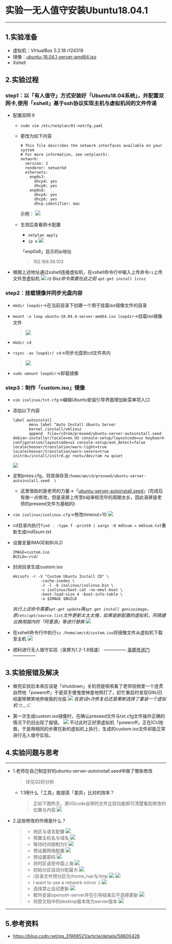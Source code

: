 # 实验一无人值守安装Ubuntu18.04.1
---
## 1.实验准备

- 虚拟机：VIrtualBox 5.2.18 r124319
- 镜像：[ubuntu-18.04.1-server-amd64.iso](http://mirrors.ustc.edu.cn/ubuntu-cdimage/releases/18.04/release/)
- Xshell

## 2.实验过程

### step1：以「有人值守」方式安装好「Ubuntu18.04系统」，并配置双网卡,使用「xshell」基于ssh协议实现主机与虚拟机间的文件传递

- 配置双网卡
  - `sudo vim /etc/netplan/01-netcfg.yaml`
  - 更改为如下内容
    ```
    # This file describes the network interfaces available on your system
    # For more information, see netplan(5).
    network:
      version: 2
      renderer: networkd
      ethernets:
        enp0s3:
          dhcp4: yes
          dhcp6: yes
        enp0s8:
          dhcp4: yes
          dhcp6: yes
          dhcp-identifier: mac
    ```
    示例：
    ![](img/Snipaste_2020-03-19_18-43-49.png)

  - 生效后查看网卡配置
     - `netplan apply`
     - `ip a`
      ![](img/网卡.png)

    「enp0s8」显示的ip地址
    > 192.168.56.103
    
- 根据上述地址通过xshell连接虚拟机，在xshell命令行中输入上传命令`rz`上传文件至虚拟机
  ![](img/sshxshell传输.png)
  *rz与sz命令需要在此之前 `apt-get install lrzsz`*

### step2：挂载镜像并同步光盘内容

- `mkdir loopdir`→在当前目录下创建一个用于挂载iso镜像文件的目录
  
- `mount -o loop ubuntu-18.04.4-server-amd64.iso loopdir`→挂载iso镜像文件
  >![](img/挂在完毕5.png)

- `mkdir cd`
- `rsync -av loopdir/ cd`→同步光盘到cd文件夹内
  >![](img/同步光盘内容.png)

- `sudo umount loopdir`→卸载镜像

### step3：制作「custom.iso」镜像

- `vim isolinux/txt.cfg`→编辑Ubuntu安装引导界面增加新菜单项入口
- 添加以下内容
  ```
  label autoinstall
         menu label ^Auto Install Ubuntu Server
         kernel /install/vmlinuz
         append  file=/cdrom/preseed/ubuntu-server-autoinstall.seed debian-installer/locale=en_US console-setup/layoutcode=us keyboard-configuration/layoutcode=us console-setup/ask_detect=false localechooser/translation/warn-light=true localechooser/translation/warn-severe=true initrd=/install/initrd.gz root=/dev/ram rw quiet
  ``` 
  ![](img/再修改txtcfg.png)
 
- 定制press.cfg，将其保存至`/home/am/cd/preseed/ubuntu-server-autoinstall.seed  \`
  - 这里借助的是老师的力量→「[ubuntu-server-autoinstall.seed](https://github.com/c4pr1c3/LinuxSysAdmin/blob/master/exp/chap0x01/cd-rom/preseed/ubuntu-server-autoinstall.seed)」(完成后有做一点修改，但是录屏上传至b站审核完毕的周期太长，因此录屏是老师的preseed文件为基础的)
  
- `vim isolinux/isolinux.cfg`→修改timeout=10 
  ![](img/timeout0.png)
- cd目录内执行`find . -type f -print0 | xargs -0 md5sum > md5sum.txt`重新生成md5sum.txt

- 设置变量IMAGE和BUILD
  ```
  IMAGE=custom.iso
  BUILD=~/cd/
  ```
- 封闭目录生成custom.iso
  ```
  mkisofs -r -V "Custom Ubuntu Install CD" \
              -cache-inodes \
              -J -l -b isolinux/isolinux.bin \
              -c isolinux/boot.cat -no-emul-boot \
              -boot-load-size 4 -boot-info-table \
              -o $IMAGE $BUILD
  ```
  *执行上述命令需要`apt-get update`再`apt-get install genisoimage`，原`/etc/apt/source.list`文件更新太太太慢，如果是新配置的虚拟机，阿萌建议换用国内的「阿里源」等进行替换*
  ![](img/生成成功.png)

- 在xshell命令行中执行`sz /home/am/cd/custom.iso`将镜像文件从虚拟机下载至主机
  ![](/linux-2020-AM00zero/img/传输.png)

- 顺利进行无人值守实验（录屏为1.2-1.8倍速）
—————
  [录屏传送门](https://www.bilibili.com/video/av98017971/)
—————
## 3.实验报错及解决

- 做完实验后本来应该是「shutdown」关机但是咳咳看了老师视频里一个连贯自然地「poweroff」于是双手便鬼使神差地照打了，赶忙重启时发现GNU已经面带微笑地恭候我的光临
  ![](img/晨报错.png)
  *在尝试n次修复后还是果断选择了重装一个虚拟机つ﹏⊂*

- 第一次生成custom.iso镜像时，在确认preseed文件与txt.cfg文件操作正确的情况下仍旧出现了报错。
  ![](img/无人值守出错.png)
  不过此时正好原虚拟机「poweroff」正在ICU抢救，于是用相同的步骤在新的虚拟机上执行，生成的custom.iso文件却能正常进行无人值守实验。

## 4.实验问题与思考
---
- 1.老师在自己制定好的ubuntu-server-autoinstall.seed中做了哪些修改
  >详见Q2的分析
  - 1.1用什么「工具」能提高「差异」比对的效率？
    >正如下图所示，用VScode自带的文件比较功能即可清楚看到修改的位置与内容
    ![](img/文件对比.png)
- 2.这些修改的作用是什么？
  > - 地区与语言配置
  > ![](img/locate+lang.png)
  > - 预置主机名与域名
  > ![](img/主机+域名.png)
  > - 等待时间限制为5
  > ![](img/timeoutstring.png)
  > - 预设置网络配置
  > ![](img/预制网络配置.png)
  > - 预设置密码
  > ![](img/密码.png)
  > - 将时区调至中国上海 
  > ![](img/时区时钟.png)
  > - 初始分区自动分配最大
  > ![](img/初始分区自动分配最大.png)
  > - /目录文件预分区为/home,/var与/tmp
  > ![](img/放tmp前面.png)
  > ![](img/文件分区预划分为homevartmp.png)
  > - I want to use a network mirror :)
  > ![](img/IwantTOuseAnetworkMIRROR.png)
  > -  选择禁止自动更新
  > ![](img/选择禁止自动更新.png)
  > - 额外安装openssh-server并在引导结束后不选择更新
  > ![](img/额外安装openssh-server并在引导结束后不选择更新.png)
  > - 将原文档中的desktop版本改为server版本
  > ![](img/桌面版改为服务器版.png)
---
## 5.参考资料
- <https://blog.csdn.net/qq_31989521/article/details/58600426>

